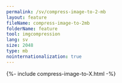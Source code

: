 ```yaml
---
permalink: /sv/compress-image-to-2-mb
layout: feature
fileName: compress-image-to-2mb
folderName: feature
tool: imgcompression
lang: sv
size: 2048
type: mb
nointernationalization: true
---
```

{%- include compress-image-to-X.html -%}
      